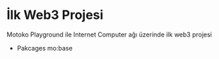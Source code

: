 # İlk Web3 Projesi

Motoko Playground ile Internet Computer ağı üzerinde ilk web3 projesi

- Pakcages
    mo:base

